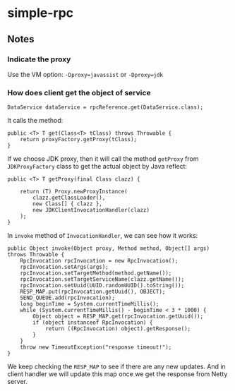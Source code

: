 # simple-rpc

## Notes
### Indicate the proxy
Use the VM option: `-Dproxy=javassist` or `-Dproxy=jdk`

### How does client get the object of service
```
DataService dataService = rpcReference.get(DataService.class);
```
It calls the method:
```
public <T> T get(Class<T> tClass) throws Throwable {
    return proxyFactory.getProxy(tClass);
}
```
If we choose JDK proxy, then it will call the method `getProxy` from `JDKProxyFactory` class to get the actual object by Java reflect:
```
public <T> T getProxy(final Class clazz) {

    return (T) Proxy.newProxyInstance(
        clazz.getClassLoader(),
        new Class[] { clazz },
        new JDKClientInvocationHandler(clazz)
    );
}
```
In `invoke` method of `InvocationHandler`, we can see how it works:
```
public Object invoke(Object proxy, Method method, Object[] args) throws Throwable {
    RpcInvocation rpcInvocation = new RpcInvocation();
    rpcInvocation.setArgs(args);
    rpcInvocation.setTargetMethod(method.getName());
    rpcInvocation.setTargetServiceName(clazz.getName());
    rpcInvocation.setUuid(UUID.randomUUID().toString());
    RESP_MAP.put(rpcInvocation.getUuid(), OBJECT);
    SEND_QUEUE.add(rpcInvocation);
    long beginTime = System.currentTimeMillis();
    while (System.currentTimeMillis() - beginTime < 3 * 1000) {
        Object object = RESP_MAP.get(rpcInvocation.getUuid());
        if (object instanceof RpcInvocation) {
            return ((RpcInvocation) object).getResponse();
        }
    }
    throw new TimeoutException("response timeout!");
}
```
We keep checking the `RESP_MAP` to see if there are any new updates.
And in client handler we will update this map once we get the response from Netty server.